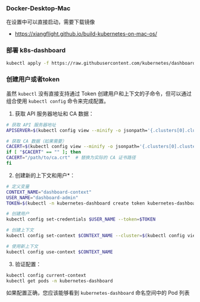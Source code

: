 ### Docker-Desktop-Mac
在设置中可以直接启动，需要下载镜像

- https://xiangflight.github.io/build-kubernetes-on-mac-os/


### 部署 k8s-dashboard

``` bash
kubectl apply -f https://raw.githubusercontent.com/kubernetes/dashboard/v2.7.0/aio/deploy/recommended.yaml
```

### 创建用户或者token

虽然 `kubectl` 没有直接支持通过 Token 创建用户和上下文的子命令，但可以通过组合使用 `kubectl config` 命令来完成配置。

1. ​​获取 API 服务器地址和 CA 数据​：
```bash
# 获取 API 服务器地址
APISERVER=$(kubectl config view --minify -o jsonpath='{.clusters[0].cluster.server}')

# 获取 CA 数据（如果需要）
CACERT=$(kubectl config view --minify -o jsonpath='{.clusters[0].cluster.certificate-authority-data}')
if [ "$CACERT" == "" ]; then
CACERT="/path/to/ca.crt"  # 替换为实际的 CA 证书路径
fi
```

2. ​创建新的上下文和用户​*：
```bash
# 定义变量
CONTEXT_NAME="dashboard-context"
USER_NAME="dashboard-admin"
TOKEN=$(kubectl -n kubernetes-dashboard create token kubernetes-dashboard-admin --duration=10000h)

# 创建用户
kubectl config set-credentials $USER_NAME --token=$TOKEN

# 创建上下文
kubectl config set-context $CONTEXT_NAME --cluster=$(kubectl config view --minify -o jsonpath='{.clusters[0].name}') --user=$USER_NAME --namespace=kubernetes-dashboard

# 使用新上下文
kubectl config use-context $CONTEXT_NAME
```

3. ​验证配置​：
``` bash
kubectl config current-context
kubectl get pods -n kubernetes-dashboard
```

如果配置正确，您应该能够看到 `kubernetes-dashboard` 命名空间中的 Pod 列表
